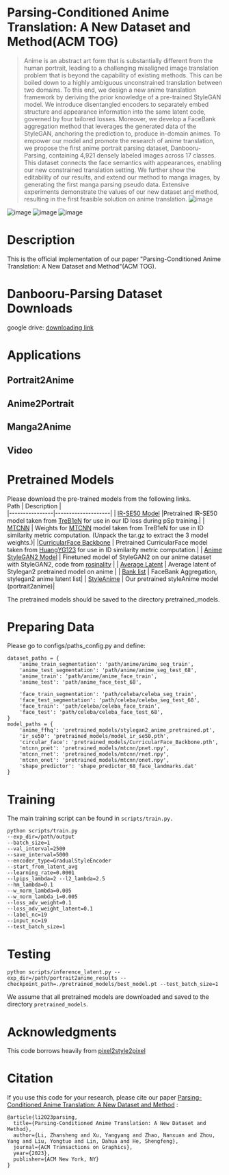# Parsing-Conditioned Anime Translation: A New Dataset and Method(ACM TOG)
> Anime is an abstract art form that is substantially different from the human portrait, leading to a challenging misaligned image translation problem that is beyond the capability of existing methods. This can be boiled down to a highly ambiguous unconstrained translation between two domains. To this end, we design a new anime translation framework by deriving the prior knowledge of a pre-trained StyleGAN model. We introduce disentangled encoders to separately embed structure and appearance information into the same latent code, governed by four tailored losses. Moreover, we develop a FaceBank aggregation method that leverages the generated data of the StyleGAN, anchoring the prediction to, produce in-domain animes. To empower our model and promote the research of anime translation, we propose the first anime portrait parsing dataset, Danbooru-Parsing, containing 4,921 densely labeled images across 17 classes. This dataset connects the face semantics with appearances, enabling our new constrained translation setting. We further show the editability of our results, and extend our method to manga images, by generating the first manga parsing pseudo data. Extensive experiments demonstrate the values of our new dataset and method, resulting in the first feasible solution on anime translation.
![image](https://github.com/zsl2018/StyleAnime/blob/master/Images/overview.png)

![image](https://github.com/zsl2018/StyleAnime/blob/master/Images/teaser.jpg)
![image](https://github.com/zsl2018/StyleAnime/blob/master/Images/video1.gif)
![image](https://github.com/zsl2018/StyleAnime/blob/master/Images/video2.gif)

# Description
This is the official implementation of our paper "Parsing-Conditioned Anime Translation: A New Dataset and Method"(ACM TOG).

# Danbooru-Parsing Dataset Downloads
 google drive: [downloading link](https://drive.google.com/file/d/13C7Jphi8dYkY_0HoqIZeXAIkppyKlzmQ/view?usp=share_link)
# Applications
## Portrait2Anime
## Anime2Portrait
## Manga2Anime
## Video
# Pretrained Models
Please download the pre-trained models from the following links.  
      Path     |    Description      |  
|----------------|--------------------|
| [IR-SE50 Model](https://drive.google.com/file/d/1b7d9xyvUm1y2xxMyX_LTy9UgamVf563F/view?usp=sharing) |Pretrained IR-SE50 model taken from [TreB1eN](https://github.com/TreB1eN/InsightFace_Pytorch) for use in our ID loss during pSp training.| 
| [MTCNN](https://drive.google.com/file/d/1w46525L0FvoCzcVZpuiXVfMzmyOO_3A2/view?usp=sharing) | Weights for [MTCNN](https://github.com/TreB1eN/InsightFace_Pytorch) model taken from TreB1eN for use in ID similarity metric computation. (Unpack the tar.gz to extract the 3 model weights.)|
|[CurricularFace Backbone](https://drive.google.com/file/d/1y5Y7ZVZNd9UAqVkXnGwl9NK10SUUjsr4/view?usp=share_link) | Pretrained CurricularFace model taken from [HuangYG123](https://github.com/HuangYG123/CurricularFace) for use in ID similarity metric computation.| 
| [Anime StyleGAN2 Model](https://drive.google.com/file/d/1aYaEx-_sqBrI_KH98s3yc1KZFXQCGm9R/view?usp=share_link) | Finetuned model of StyleGAN2 on our anime dataset with StyleGAN2, code from [rosinality](https://github.com/rosinality/stylegan2-pytorch) | 
| [Average Latent](https://drive.google.com/file/d/1Zq9Q-nUf0wz71Q_shvAg8c42KIO3LLav/view?usp=share_link) | Average latent of Stylegan2 pretrained model on anime | 
| [Bank list](https://drive.google.com/file/d/1aho_17m0rZxxj88SCg-NAIfJXMJNaEZs/view?usp=share_link) | FaceBank Aggregation, stylegan2 anime latent list|
| [StyleAnime](https://drive.google.com/file/d/1zresf1KfX1keJT2dv0jZesDppWLQXYNa/view?usp=share_link)   | Our pretrained styleAnime model (portrait2anime)|  


The pretrained models should be saved to the directory pretrained_models.

# Preparing Data
Please go to configs/paths_config.py and define:
```
dataset_paths = {
	'anime_train_segmentation': 'path/anime/anime_seg_train',
	'anime_test_segmentation': 'path/anime/anime_seg_test_68',
	'anime_train': 'path/anime/anime_face_train',
	'anime_test': 'path/anime_face_test_68',
    
	'face_train_segmentation': 'path/celeba/celeba_seg_train',
	'face_test_segmentation': 'path/celeba/celeba_seg_test_68',
	'face_train': 'path/celeba/celeba_face_train',
	'face_test': 'path/celeba/celeba_face_test_68',
}
model_paths = {
	'anime_ffhq': 'pretrained_models/stylegan2_anime_pretrained.pt',
	'ir_se50': 'pretrained_models/model_ir_se50.pth',
	'circular_face': 'pretrained_models/CurricularFace_Backbone.pth',
	'mtcnn_pnet': 'pretrained_models/mtcnn/pnet.npy',
	'mtcnn_rnet': 'pretrained_models/mtcnn/rnet.npy',
	'mtcnn_onet': 'pretrained_models/mtcnn/onet.npy',
	'shape_predictor': 'shape_predictor_68_face_landmarks.dat'
}
```
# Training
The main training script can be found in ```scripts/train.py.```
```
python scripts/train.py
--exp_dir=/path/output
--batch_size=1
--val_interval=2500
--save_interval=5000 
--encoder_type=GradualStyleEncoder
--start_from_latent_avg
--learning_rate=0.0001 
--lpips_lambda=2 --l2_lambda=2.5 
--hm_lambda=0.1
--w_norm_lambda=0.005
--w_norm_lambda_1=0.005
--loss_adv_weight=0.1 
--loss_adv_weight_latent=0.1 
--label_nc=19 
--input_nc=19
--test_batch_size=1
```
# Testing
```
python scripts/inference_latent.py --exp_dir=/path/portrait2anime_results --checkpoint_path=./pretrained_models/best_model.pt --test_batch_size=1
```
We assume that all pretrained models are downloaded and saved to the directory ```pretrained_models```.

# Acknowledgments
This code borrows heavily from [pixel2style2pixel](https://github.com/eladrich/pixel2style2pixel)

# Citation
If you use this code for your research, please cite our paper [Parsing-Conditioned Anime Translation: A New Dataset and Method](https://dl.acm.org/doi/pdf/10.1145/3585002) :
```
@article{li2023parsing,
  title={Parsing-Conditioned Anime Translation: A New Dataset and Method},
  author={Li, Zhansheng and Xu, Yangyang and Zhao, Nanxuan and Zhou, Yang and Liu, Yongtuo and Lin, Dahua and He, Shengfeng},
  journal={ACM Transactions on Graphics},
  year={2023},
  publisher={ACM New York, NY}
}
```
